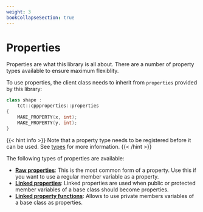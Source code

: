 ```yaml
---
weight: 3
bookCollapseSection: true
---
```


# Properties
Properties are what this library is all about. There are a number of property types available to ensure maximum flexiblity.

To use properties, the client class needs to inherit from `properties` provided by this library:

```cpp
class shape :
	tct::cppproperties::properties
{
	MAKE_PROPERTY(x, int);
	MAKE_PROPERTY(y, int);
}
```

{{< hint info >}}
Note that a property type needs to be registered before it can be used. See [types](../types/_index.md) for more information.
{{< /hint >}}

The following types of properties are available:
- **[Raw properties](./raw_properties.md)**: This is the most common form of a property. Use this if you want to use a regular member variable as a property.
- **[Linked properties](./linked_properties.md)**: Linked properties are used when public or protected member variables of a base class should become properties.
- **[Linked property functions](./linked_property_functions.md)**: Allows to use private members variables of a base class as properties.
